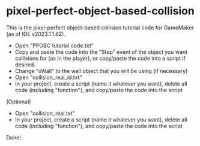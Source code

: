 # pixel-perfect-object-based-collision
This is the pixel-perfect object-based collision tutorial code for GameMaker (as of IDE v2023.1.1.62).

- Open "PPOBC tutorial code.txt"
- Copy and paste the code into the "Step" event of the object you want collisions for (as in the player), or copy/paste the code into a script if desired.
- Change "oWall" to the wall object that you will be using (if necessary)
- Open "collision_real_id.txt"
- In your project, create a script (name it whatever you want), delete all code (including "function"), and copy/paste the code into the script

(Optional)
- Open "collision_real.txt"
- In your project, create a script (name it whatever you want), delete all code (including "function"), and copy/paste the code into the script

Done!
